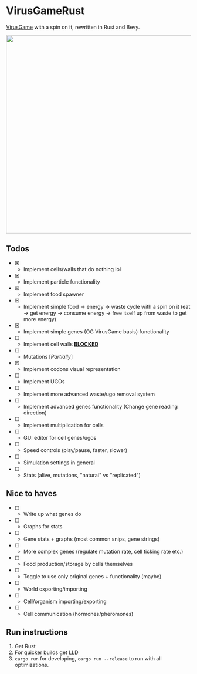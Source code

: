# VirusGameRust
[VirusGame](https://github.com/carykh/VirusGame/) with a spin on it, rewritten in Rust and Bevy.

<img src="https://user-images.githubusercontent.com/11985242/175776480-ff635e2d-1c76-466f-9226-ea89f5a03cb3.png" width="612" height="540">

## Todos

- [x] - Implement cells/walls that do nothing lol
- [x] - Implement particle functionality
- [x] - Implement food spawner
- [x] - Implement simple food -> energy -> waste cycle with a spin on it (eat -> get energy -> consume energy -> free itself up from waste to get more energy)
- [x] - Implement simple genes (OG VirusGame basis) functionality
- [ ] - Implement cell walls [**BLOCKED**](https://github.com/bevyengine/bevy/issues/5081)
- [ ] - Mutations [*Partially*]
- [X] - Implement codons visual representation
- [ ] - Implement UGOs
- [ ] - Implement more advanced waste/ugo removal system
- [ ] - Implement advanced genes functionality (Change gene reading direction)
- [ ] - Implement multiplication for cells
- [ ] - GUI editor for cell genes/ugos
- [ ] - Speed controls (play/pause, faster, slower)
- [ ] - Simulation settings in general
- [ ] - Stats (alive, mutations, "natural" vs "replicated")

## Nice to haves

- [ ] - Write up what genes do
- [ ] - Graphs for stats
- [ ] - Gene stats + graphs (most common snips, gene strings)
- [ ] - More complex genes (regulate mutation rate, cell ticking rate etc.)
- [ ] - Food production/storage by cells themselves
- [ ] - Toggle to use only original genes + functionality (maybe)
- [ ] - World exporting/importing
- [ ] - Cell/organism importing/exporting
- [ ] - Cell communication (hormones/pheromones)



## Run instructions
1. Get Rust
2. For quicker builds get [LLD](https://github.com/carykh/VirusGame/)
3. `cargo run` for developing, `cargo run --release` to run with all optimizations.